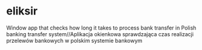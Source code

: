 # eliksir
Window app that checks how long it takes to process bank transfer in Polish banking transfer system//Aplikacja okienkowa sprawdzająca czas realizacji przelewów bankowych w polskim systemie bankowym
